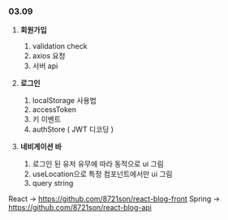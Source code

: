 ### 03.09

1. **회원가입**

   1. validation check
   2. axios 요청
   3. 서버 api

2. **로그인**

   1. localStorage 사용법
   2. accessToken
   3. 키 이벤트
   4. authStore ( JWT 디코딩 )

3. **네비게이션 바**

   1. 로그인 된 유저 유무에 따라 동적으로 ui 그림
   2. useLocation으로 특정 컴포넌트에서만 ui 그림
   3. query string

React -> https://github.com/8721son/react-blog-front
Spring -> https://github.com/8721son/react-blog-api
